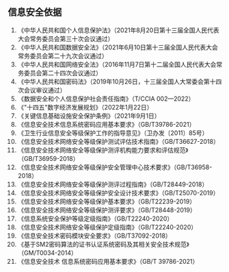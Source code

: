 ## 信息安全依据

1. 《中华人民共和国个人信息保护法》（2021年8月20日第十三届全国人民代表大会常务委员会第三十次会议通过）
2. 《中华人民共和国数据安全法》（2021年6月10日第十三届全国人民代表大会常务委员会第二十九次会议通过）
3. 《中华人民共和国网络安全法》（2016年11月7日第十二届全国人民代表大会常务委员会第二十四次会议通过）
4. 《中华人民共和国密码法》（2019年10月26日，十三届全国人大常委会第十四次会议审议通过）
5. 《数据安全和个人信息保护社会责任指南》（T/CCIA 002—2022）
6. 《"十四五"数字经济发展规划》（2022年1月22日）
7. 《关键信息基础设施安全保护条例》（2021年9月1日）
8. 《信息安全技术信息系统密码应用基本要求》（GB/T39786-2021）
9. 《卫生行业信息安全等级保护工作的指导意见》（卫办发〔2011〕85号）
10. 《信息安全技术网络安全等级保护测试评估技术指南》（GB/T36627-2018）
11. 《信息安全技术网络安全等级保护测评机构能力要求和评估规范》（GB/T36959-2018）
12. 《信息安全技术网络安全等级保护安全管理中心技术要求》（GB/T36958-2018）
13. 《信息安全技术网络安全等级保护测评过程指南》（GB/T28449-2018）
14. 《信息安全技术网络安全等级保护安全设计技术要求》（GB/T25070-2019）
15. 《信息安全技术网络安全等级保护基本要求》（GB/T22239-2019）
16. 《信息安全技术网络安全等级保护测评要求》（GB/T28448-2019）
17. 《信息系统安全保护等级定级指南》（GB/T22240-2020）
18. 《信息安全技术网络安全等级保护定级指南》（GB/T22240-2020）
19. 《信息安全技术密码模块安全要求》（GB/T37092-2018）
20. 《基于SM2密码算法的证书认证系统密码及其相关安全技术规范》（GM/T0034-2014）
21. 《信息安全技术 信息系统密码应用基本要求》（GB/T 39786-2021）